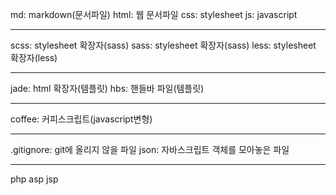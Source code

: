 md: markdown(문서파일)
html: 웹 문서파일
css: stylesheet
js: javascript
________________________
scss: stylesheet 확장자(sass)
sass: stylesheet 확장자(sass)
less: stylesheet 확장자(less)
_____________________________
jade: html 확장자(템플릿)
hbs: 핸들바 파일(템플릿)
_____________________________
coffee: 커피스크립트(javascript변형)
_____________________________
.gitignore: git에 올리지 않을 파일
json: 자바스크립트 객체를 모아놓은 파일
_____________________________
php
asp
jsp